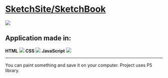 # [SketchSite/SketchBook](http://https://yakuza16.github.io/SketchSite/ "SketchSite/SketchBook")

![](https://cdn3.iconfinder.com/data/icons/education-209/64/paint-color-pallete-brush-academy-256.png)

## Application made in:

**HTML**   ![](https://cdn4.iconfinder.com/data/icons/social-media-logos-6/512/96-html5-48.png)   **CSS**   ![](https://cdn3.iconfinder.com/data/icons/social-media-logos-flat-colorful-1/2048/5351_-_CSS3-64.png)   **JavaScript**   ![](https://cdn2.iconfinder.com/data/icons/designer-skills/128/code-programming-javascript-software-develop-command-language-64.png) 

------------
You can paint something and save it on your computer.
 Project uses P5 library.
